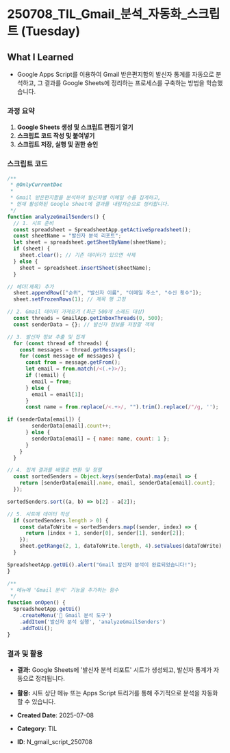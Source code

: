 # 250708_TIL_Gmail_분석_자동화_스크립트 (Tuesday)

## What I Learned
- Google Apps Script를 이용하여 Gmail 받은편지함의 발신자 통계를 자동으로 분석하고, 그 결과를 Google Sheets에 정리하는 프로세스를 구축하는 방법을 학습했습니다.

### 과정 요약
1.  **Google Sheets 생성 및 스크립트 편집기 열기**
2.  **스크립트 코드 작성 및 붙여넣기**
3.  **스크립트 저장, 실행 및 권한 승인**

### 스크립트 코드
```javascript
/**
 * @OnlyCurrentDoc
 *
 * Gmail 받은편지함을 분석하여 발신자별 이메일 수를 집계하고,
 * 현재 활성화된 Google Sheet에 결과를 내림차순으로 정리합니다.
 */
function analyzeGmailSenders() {
  // 1. 시트 준비
  const spreadsheet = SpreadsheetApp.getActiveSpreadsheet();
  const sheetName = "발신자 분석 리포트";
  let sheet = spreadsheet.getSheetByName(sheetName);
  if (sheet) {
    sheet.clear(); // 기존 데이터가 있으면 삭제
  } else {
    sheet = spreadsheet.insertSheet(sheetName);
  }

// 헤더(제목) 추가
  sheet.appendRow(["순위", "발신자 이름", "이메일 주소", "수신 횟수"]);
  sheet.setFrozenRows(1); // 제목 행 고정

// 2. Gmail 데이터 가져오기 (최근 500개 스레드 대상)
  const threads = GmailApp.getInboxThreads(0, 500);
  const senderData = {}; // 발신자 정보를 저장할 객체

// 3. 발신자 정보 추출 및 집계
  for (const thread of threads) {
    const messages = thread.getMessages();
    for (const message of messages) {
      const from = message.getFrom();
      let email = from.match(/<(.+)>/);
      if (!email) {
        email = from;
      } else {
        email = email[1];
      }
      const name = from.replace(/<.+>/, "").trim().replace(/"/g, '');

if (senderData[email]) {
        senderData[email].count++;
      } else {
        senderData[email] = { name: name, count: 1 };
      }
    }
  }

// 4. 집계 결과를 배열로 변환 및 정렬
  const sortedSenders = Object.keys(senderData).map(email => {
    return [senderData[email].name, email, senderData[email].count];
  });

sortedSenders.sort((a, b) => b[2] - a[2]);

// 5. 시트에 데이터 작성
  if (sortedSenders.length > 0) {
    const dataToWrite = sortedSenders.map((sender, index) => {
      return [index + 1, sender[0], sender[1], sender[2]];
    });
    sheet.getRange(2, 1, dataToWrite.length, 4).setValues(dataToWrite);
  }

SpreadsheetApp.getUi().alert("Gmail 발신자 분석이 완료되었습니다!");
}

/**
 * 메뉴에 'Gmail 분석' 기능을 추가하는 함수
 */
function onOpen() {
  SpreadsheetApp.getUi()
    .createMenu('🚀 Gmail 분석 도구')
    .addItem('발신자 분석 실행', 'analyzeGmailSenders')
    .addToUi();
}
```

### 결과 및 활용
- **결과:** Google Sheets에 '발신자 분석 리포트' 시트가 생성되고, 발신자 통계가 자동으로 정리됩니다.
- **활용:** 시트 상단 메뉴 또는 Apps Script 트리거를 통해 주기적으로 분석을 자동화할 수 있습니다.

- **Created Date**: 2025-07-08
- **Category**: TIL
- **ID**: N_gmail_script_250708